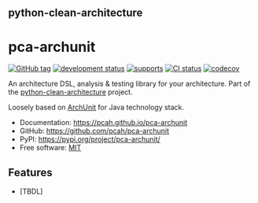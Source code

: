 ## python-clean-architecture

# pca-archunit

[![GitHub tag](https://img.shields.io/github/v/tag/pcah/pca-archunit)](https://github.com/pcah/pca-archunit/tags)
[![development status](https://img.shields.io/badge/development%20status-pre--alpha-orange.svg)](https://pypi.org/project/pca-archunit/)
[![supports](https://img.shields.io/pypi/pyversions/pca-archunit.svg)](https://github.com/pcah/pca-archunit/blob/master/pyproject.toml)
[![CI status](https://github.com/pcah/pca-archunit/actions/workflows/check_code_quality.yml/badge.svg)](https://github.com/pcah/pca-archunit/actions/workflows/check_code_quality.yml)
[![codecov](https://codecov.io/gh/lhaze/pca-archunit/branch/main/graphs/badge.svg)](https://codecov.io/github/lhaze/pca-archunit)

An architecture DSL, analysis & testing library for your architecture. Part of the [python-clean-architecture](https://github.com/pcah/python-clean-architecture) project.

Loosely based on [ArchUnit](https://www.archunit.org/) for Java technology stack.

* Documentation: <https://pcah.github.io/pca-archunit>
* GitHub: <https://github.com/pcah/pca-archunit>
* PyPI: <https://pypi.org/project/pca-archunit/>
* Free software: [MIT](./LICENSE)

## Features

* [TBDL]
